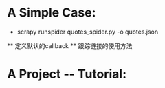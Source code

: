 
A Simple Case:
==============

* scrapy runspider quotes_spider.py -o quotes.json

** 定义默认的callback
** 跟踪链接的使用方法

A Project -- Tutorial:
==========
